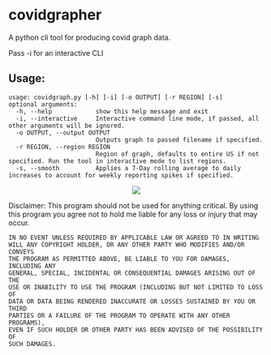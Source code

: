 # covidgrapher
A python cli tool for producing covid graph data.

Pass -i for an interactive CLI

## Usage:
```
usage: covidgraph.py [-h] [-i] [-o OUTPUT] [-r REGION] [-s]
optional arguments:
  -h, --help            show this help message and exit
  -i, --interactive     Interactive command line mode, if passed, all other arguments will be ignored.
  -o OUTPUT, --output OUTPUT
                        Outputs graph to passed filename if specified.
  -r REGION, --region REGION
                        Region of graph, defaults to entire US if not specified. Run the tool in interactive mode to list regions.
  -s, --smooth          Applies a 7-Day rolling average to daily increases to account for weekly reporting spikes if specified.
```

<p align="center"><img src="https://raw.githubusercontent.com/BrewToolsDev/covidgrapher/primary/example.png"></p>

Disclaimer: This program should not be used for anything critical. By using this program you agree not to hold me liable for any loss or injury that may occur.
```
IN NO EVENT UNLESS REQUIRED BY APPLICABLE LAW OR AGREED TO IN WRITING
WILL ANY COPYRIGHT HOLDER, OR ANY OTHER PARTY WHO MODIFIES AND/OR CONVEYS
THE PROGRAM AS PERMITTED ABOVE, BE LIABLE TO YOU FOR DAMAGES, INCLUDING ANY
GENERAL, SPECIAL, INCIDENTAL OR CONSEQUENTIAL DAMAGES ARISING OUT OF THE
USE OR INABILITY TO USE THE PROGRAM (INCLUDING BUT NOT LIMITED TO LOSS OF
DATA OR DATA BEING RENDERED INACCURATE OR LOSSES SUSTAINED BY YOU OR THIRD
PARTIES OR A FAILURE OF THE PROGRAM TO OPERATE WITH ANY OTHER PROGRAMS),
EVEN IF SUCH HOLDER OR OTHER PARTY HAS BEEN ADVISED OF THE POSSIBILITY OF
SUCH DAMAGES.
```